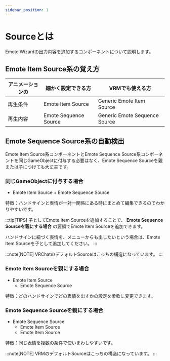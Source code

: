 ```yaml
---
sidebar_position: 1
---
```


# Sourceとは

Emote Wizardの出力内容を追加するコンポーネントについて説明します。

## Emote Item Source系の覚え方

| アニメーションの | 細かく設定できる方 | VRMでも使える方 |
| -- | -- | -- |
| 再生条件 | Emote Item Source     | Generic Emote Item Source     |
| 再生内容 | Emote Sequence Source | Generic Emote Sequence Source |

## Emote Sequence Source系の自動検出

Emote Item Source系コンポーネントとEmote Sequence Source系コンポーネントを同じGameObjectに付与する必要はなく、Emote Sequence Sourceを親または子につけても大丈夫です。

### 同じGameObjectに付与する場合

- Emote Item Source + Emote Sequence Source

特徴：ハンドサインと表情が一対一関係にある時にまとめて編集できるのでわかりやすいです。

:::tip[TIPS]
子としてEmote Item Sourceを追加することで、 **Emote Sequence Sourceを親にする場合** の要領でEmote Item Sourceを追加できます。

ハンドサインに紐づく表情を、メニューからも出したいという場合は、Emote Item Sourceを子として追加してください。
:::

:::note[NOTE]
VRChatのデフォルトSourceはこっちの構造になっています。
:::

### Emote Item Sourceを親にする場合

- Emote Item Source
  - Emote Sequence Source

特徴：どのハンドサインでどの表情を出すかの設定を柔軟に変更できます。

### Emote Sequence Sourceを親にする場合

- Emote Sequence Source
  - Emote Item Source
  - Emote Item Source

特徴：同じ表情を複数の条件で使いまわしやすいです。

:::note[NOTE]
VRMのデフォルトSourceはこっちの構造になっています。
:::
